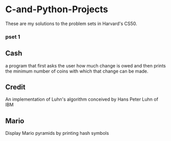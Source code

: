 # C-and-Python-Projects
These are my solutions to the problem sets in Harvard's CS50. 

### pset 1
## Cash
a program that first asks the user how much change is owed and then prints the minimum number of coins with which that change can be made.
## Credit 
An implementation of Luhn's algorithm conceived by Hans Peter Luhn of IBM
## Mario
Display Mario pyramids by printing hash symbols
